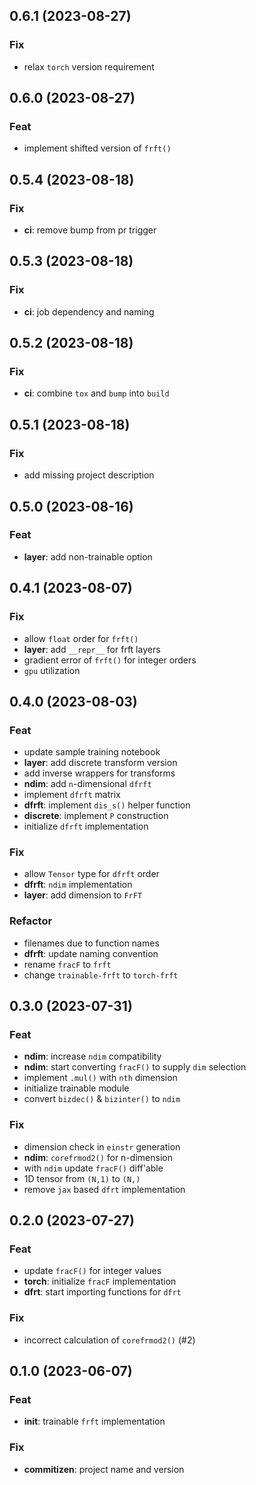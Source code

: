## 0.6.1 (2023-08-27)

### Fix

- relax `torch` version requirement

## 0.6.0 (2023-08-27)

### Feat

- implement shifted version of `frft()`

## 0.5.4 (2023-08-18)

### Fix

- **ci**: remove bump from pr trigger

## 0.5.3 (2023-08-18)

### Fix

- **ci**: job dependency and naming

## 0.5.2 (2023-08-18)

### Fix

- **ci**: combine `tox` and `bump` into `build`

## 0.5.1 (2023-08-18)

### Fix

- add missing project description

## 0.5.0 (2023-08-16)

### Feat

- **layer**: add non-trainable option

## 0.4.1 (2023-08-07)

### Fix

- allow `float` order for `frft()`
- **layer**: add `__repr__` for frft layers
- gradient error of `frft()` for integer orders
- `gpu` utilization

## 0.4.0 (2023-08-03)

### Feat

- update sample training notebook
- **layer**: add discrete transform version
- add inverse wrappers for transforms
- **ndim**: add `n`-dimensional `dfrft`
- implement `dfrft` matrix
- **dfrft**: implement `dis_s()` helper function
- **discrete**: implement `P` construction
- initialize `dfrft` implementation

### Fix

- allow `Tensor` type for `dfrft` order
- **dfrft**: `ndim` implementation
- **layer**: add dimension to `FrFT`

### Refactor

- filenames due to function names
- **dfrft**: update naming convention
- rename `fracF` to `frft`
- change `trainable-frft` to `torch-frft`

## 0.3.0 (2023-07-31)

### Feat

- **ndim**: increase `ndim` compatibility
- **ndim**: start converting `fracF()` to supply `dim` selection
- implement `.mul()` with `nth` dimension
- initialize trainable module
- convert `bizdec()` & `bizinter()` to `ndim`

### Fix

- dimension check in `einstr` generation
- **ndim**: `corefrmod2()` for n-dimension
- with `ndim` update `fracF()` diff'able
- 1D tensor from `(N,1)` to `(N,)`
- remove `jax` based `dfrt` implementation

## 0.2.0 (2023-07-27)

### Feat

- update `fracF()` for integer values
- **torch**: initialize `fracF` implementation
- **dfrt**: start importing functions for `dfrt`

### Fix

- incorrect calculation of `corefrmod2()` (#2)

## 0.1.0 (2023-06-07)

### Feat

- **init**: trainable `frft` implementation

### Fix

- **commitizen**: project name and version
